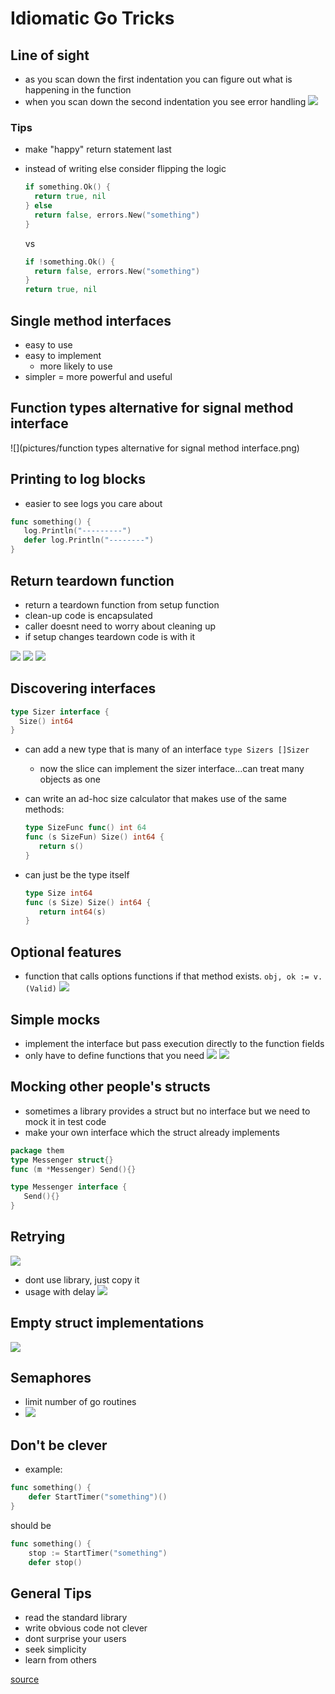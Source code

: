 # Idiomatic Go Tricks

## Line of sight
- as you scan down the first indentation you can figure out what is happening in the function
- when you scan down the second indentation you see error handling
![](pictures/Line-of-sight.png)

### Tips
- make "happy" return statement last
- instead of writing else consider flipping the logic

  ``` go
  if something.Ok() {
    return true, nil
  } else
    return false, errors.New("something")
  }
  ```

   vs

  ``` go
  if !something.Ok() {
    return false, errors.New("something")
  }
  return true, nil
  ```


## Single method interfaces
 - easy to use
 - easy to implement
	 - more likely to use
 - simpler = more powerful and useful

## Function types alternative for signal method interface  
![](pictures/function types alternative for signal method interface.png)   

## Printing to log blocks
- easier to see logs you care about

``` go
func something() {
   log.Println("---------")
   defer log.Println("--------")
}
```

## Return teardown function
- return a teardown function from setup function
- clean-up code is encapsulated
- caller doesnt need to worry about cleaning up
- if setup changes teardown code is with it

![](pictures/teardown_1.png)
![](pictures/teardown_2.png)
![](pictures/teardown_3.png)

## Discovering interfaces
``` go
type Sizer interface {
  Size() int64
}
```
- can add a new type that is many of an interface `type Sizers []Sizer`
	- now the slice can implement the sizer interface...can treat many objects as one
- can write an ad-hoc size calculator that makes use of the same methods:

	``` go
	type SizeFunc func() int 64
	func (s SizeFun) Size() int64 {
	   return s()
	}
	```
- can just be the type itself
	``` go
	type Size int64
	func (s Size) Size() int64 {
	   return int64(s)
	}
	```

## Optional features
- function that calls options functions if that method exists. `obj, ok := v.(Valid)`
![](pictures/optional_features.png)

## Simple mocks
- implement the interface but pass execution directly to the function fields
- only have to define functions that you need
![](pictures/simple_mock_1.png)
![](pictures/simple_mock_2.png)


## Mocking other people's structs
- sometimes a library provides a struct but no interface but we need to mock it in test code
- make your own interface which the struct already implements
``` go
package them
type Messenger struct{}
func (m *Messenger) Send(){}
```

``` go
type Messenger interface {
   Send(){}
}
```

## Retrying
![](pictures/retrying.png)
- dont use library, just copy it
- usage with delay
![](pictures/retry_delay.png)

## Empty struct implementations
![](pictures/empty_struct.png)

## Semaphores
- limit number of go routines
- ![](pictures/semaphores.png)

## Don't be clever
- example:
``` go
func something() {
    defer StartTimer("something")()
}
```
should be

``` go
func something() {
    stop := StartTimer("something")
    defer stop()    
```

## General Tips
- read the standard library
- write obvious code not clever
- dont surprise your users
- seek simplicity
- learn from others

[source](https://www.youtube.com/watch?v=yeetIgNeIkc&t=328s)
